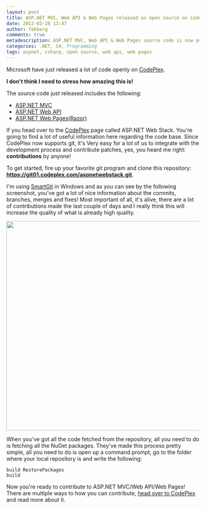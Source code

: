 ```yaml
---
layout: post
title: ASP.NET MVC, Web API & Web Pages released as open source on CodePlex
date: 2012-03-28 13:47
author: fekberg
comments: true
metadescription: ASP.NET MVC, Web API & Web Pages source code is now available on CodePlex! 
categories: .NET, C#, Programming
tags: aspnet, csharp, open source, web api, web pages
---
```

Microsoft have just released a lot of code openly on <a href="http://aspnetwebstack.codeplex.com/">CodePlex</a>. 

<strong>I don't think I need to stress how amazing this is!</strong><!--excerpt-->

The source code just released includes the following:

<ul>
	<li><a href="http://www.asp.net/mvc">ASP.NET MVC</a></li>
	<li><a href="http://www.asp.net/web-api">ASP.NET Web API</a></li>
	<li><a href="http://www.asp.net/web-pages">ASP.NET Web Pages(Razor)</a></li>
</ul>

If you head over to the <a href="http://aspnetwebstack.codeplex.com/">CodePlex</a> page called ASP.NET Web Stack. You're going to find a lot of useful information here regarding the code base. Since CodePlex now supports git, it's Very easy for a lot of us to integrate with the development process and contribute patches, yes, you heard me right: <strong>contributions</strong> by anyone!

To get started, fire up your favorite git program and clone this repository: <strong><a href="https://git01.codeplex.com/aspnetwebstack.git">https://git01.codeplex.com/aspnetwebstack.git</a></strong>.

I'm using <a href="http://www.syntevo.com/smartgit/index.html">SmartGit</a> in Windows and as you can see by the following screenshot, you've got a lot of nice information about the commits, branches, merges and fixes! Most important of all, it's alive, there are a lot of contributions made the last couple of days and I really think this will increase the quality of what is already high quality.

<a href="http://cdn.filipekberg.se/fekberg-blog/wp-content/uploads/2012/03/WebAPI_1.png"><img src="http://cdn.filipekberg.se/fekberg-blog/wp-content/uploads/2012/03/WebAPI_1-1024x875.png" alt="" title="SmartGit overview of ASP.NET MVC/Web API/Web Pages Source Code" width="640" height="546" class="aligncenter size-large wp-image-708" /></a>

When you've got all the code fetched from the repository, all you need to do is fetching all the NuGet packages. They've made this process pretty simple, all you need to do is open up a command prompt, go to the folder where your local repository is and write the following:

	build RestorePackages
	build

Now you're ready to contribute to ASP.NET MVC/Web API/Web Pages! There are multiple ways to how you can contribute, <a href="http://aspnetwebstack.codeplex.com/wikipage?title=Contributing&referringTitle=Home">head over to CodePlex</a> and read more about it.
